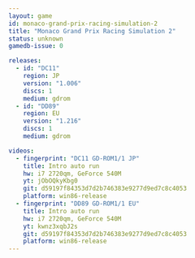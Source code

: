 ```yaml
---
layout: game
id: monaco-grand-prix-racing-simulation-2
title: "Monaco Grand Prix Racing Simulation 2"
status: unknown
gamedb-issue: 0

releases:
  - id: "DC11"
    region: JP
    version: "1.006"
    discs: 1
    medium: gdrom
  - id: "DD89"
    region: EU
    version: "1.216"
    discs: 1
    medium: gdrom

videos:
  - fingerprint: "DC11 GD-ROM1/1 JP"
    title: Intro auto run
    hw: i7 2720qm, GeForce 540M
    yt: jObOQkyKbg0
    git: d59197f84353d7d2b746383e9277d9ed7c8c4053
    platform: win86-release
  - fingerprint: "DD89 GD-ROM1/1 EU"
    title: Intro auto run
    hw: i7 2720qm, GeForce 540M
    yt: kwnz3xqbJ2s
    git: d59197f84353d7d2b746383e9277d9ed7c8c4053
    platform: win86-release
---
```


